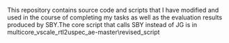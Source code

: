 This repository contains source code and scripts that I have modified and used in the course of completing my tasks as well as the evaluation results produced by SBY.The core script that calls SBY instead of JG is in multicore_vscale_rtl2uspec_ae-master\revised_script
